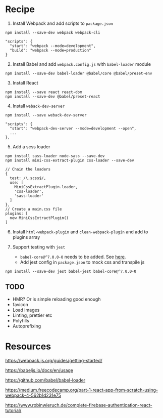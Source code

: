 
# Recipe
1. Install Webpack and add scripts to `package.json`
```
npm install --save-dev webpack webpack-cli
```
```
"scripts": {
  "start": "webpack --mode=development",
  "build": "webpack --mode=production"
}
```
2. Install Babel and add `webpack.config.js` with `babel-loader` module
```
npm install --save-dev babel-loader @babel/core @babel/preset-env
```
3. Install React
```
npm install --save react react-dom
npm install --save-dev @babel/preset-react
```
4. Install `weback-dev-server`
```
npm install --save weback-dev-server
```
```
"scripts": {
  "start": "webpack-dev-server --mode=development --open",
  ...
},
```
5. Add a scss loader
```
npm install sass-loader node-sass --save-dev
npm install mini-css-extract-plugin css-loader --save-dev
```
```
// Chain the loaders
{
  test: /\.scss$/,
  use: [
    MiniCssExtractPlugin.loader,
    'css-loader',
    'sass-loader'
  ]
},
// Create a main.css file
plugins: [
  new MiniCssExtractPlugin()
]
```
6. Install `html-webpack-plugin` and `clean-webpack-plugin` and add to plugins array

7. Support testing with `jest`
    * `babel-core@^7.0.0-0` needs to be added. See [here](https://stackoverflow.com/questions/50620775/requires-babel-7-0-0-0-but-was-loaded-with-6-26-0).
    * Add jest config in `package.json` to mock css and transpile js
```
npm install --save-dev jest babel-jest babel-core@^7.0.0-0
```

## TODO
* HMR? Or is simple reloading good enough
* favicon
* Load images
* Linting, prettier etc
* Polyfills
* Autoprefixing

# Resources
https://webpack.js.org/guides/getting-started/

https://babeljs.io/docs/en/usage

https://github.com/babel/babel-loader

https://medium.freecodecamp.org/part-1-react-app-from-scratch-using-webpack-4-562b1d231e75

https://www.robinwieruch.de/complete-firebase-authentication-react-tutorial/
